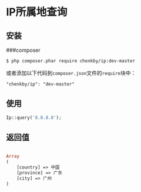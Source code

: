 # IP所属地查询
## 安装

###composer

```bash
$ php composer.phar require chenkby/ip:dev-master
```

或者添加以下代码到`composer.json`文件的`require`块中：

```
"chenkby/ip": "dev-master"
```

## 使用

```php
Ip::query('8.8.8.8');
```

## 返回值

```php

Array
(
    [country] => 中国
    [province] => 广东
    [city] => 广州
)

```